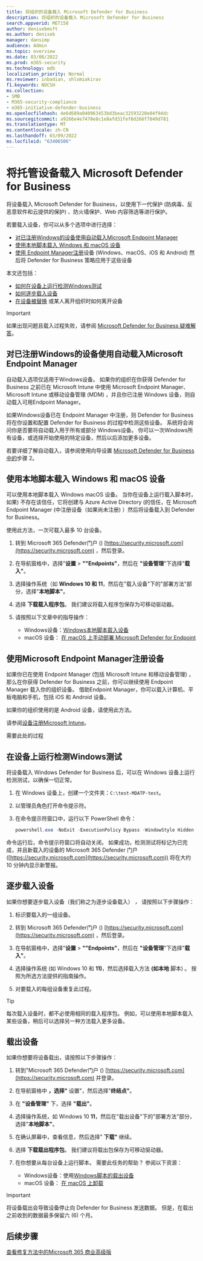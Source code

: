 ```yaml
---
title: 将组织的设备载入 Microsoft Defender for Business
description: 将组织的设备载入 Microsoft Defender for Business
search.appverid: MET150
author: denisebmsft
ms.author: deniseb
manager: dansimp
audience: Admin
ms.topic: overview
ms.date: 03/08/2022
ms.prod: m365-security
ms.technology: mdb
localization_priority: Normal
ms.reviewer: inbadian, shlomiakirav
f1.keywords: NOCSH
ms.collection:
- SMB
- M365-security-compliance
- m365-initiative-defender-business
ms.openlocfilehash: 4e6d689a040963453bd3beac32593220e04f94dc
ms.sourcegitcommit: a9266e4e7470e8c1e8afd31fef8d266f7849d781
ms.translationtype: MT
ms.contentlocale: zh-CN
ms.lasthandoff: 03/09/2022
ms.locfileid: "63406506"
---
```

# <a name="onboard-managed-devices-to-microsoft-defender-for-business"></a>将托管设备载入 Microsoft Defender for Business

将设备载入 Microsoft Defender for Business，以使用下一代保护 (防病毒、反恶意软件和云提供的保护) 、防火墙保护、Web 内容筛选等进行保护。 

若要载入设备，你可以从多个选项中进行选择：

- [对已注册Windows的设备使用自动载入Microsoft Endpoint Manager](#use-automatic-onboarding-for-windows-devices-that-are-already-enrolled-in-microsoft-endpoint-manager)
- [使用本地脚本载入 Windows 和 macOS 设备](#use-a-local-script-to-onboard-windows-and-macos-devices)
- [使用 Endpoint Manager注册](#use-microsoft-endpoint-manager-to-enroll-devices)设备 (Windows、macOS、iOS 和 Android) 然后将 Defender for Business 策略应用于这些设备

本文还包括：

- [如何在设备上运行检测Windows测试](#run-a-detection-test-on-a-windows-device)
- [如何逐步载入设备](#onboard-devices-gradually)
- [在设备被替换](#offboard-a-device) 或某人离开组织时如何离开设备

> [!IMPORTANT]
> 如果出现问题且载入过程失败，请参阅 [Microsoft Defender for Business 疑难解答](../security/defender-business/mdb-troubleshooting.yml)。

## <a name="use-automatic-onboarding-for-windows-devices-that-are-already-enrolled-in-microsoft-endpoint-manager"></a>对已注册Windows的设备使用自动载入Microsoft Endpoint Manager

自动载入选项仅适用于Windows设备。 如果你的组织在你获得 Defender for Business 之前已在 Microsoft Intune 中使用 Microsoft Endpoint Manager、Microsoft Intune 或移动设备管理 (MDM) ，并且你已注册 Windows 设备，则自动载入可用Endpoint Manager。 

如果Windows设备已在 Endpoint Manager 中注册，则 Defender for Business 将在你设置和配置 Defender for Business 的过程中检测这些设备。 系统将会询问你是否要将自动载入用于所有或部分 Windows设备。 你可以一次Windows所有设备，或选择开始使用的特定设备，然后以后添加更多设备。

若要详细了解自动载入，请参阅使用向导设置 [Microsoft Defender for Business 中的](../security/defender-business/mdb-use-wizard.md)步骤 2。

## <a name="use-a-local-script-to-onboard-windows-and-macos-devices"></a>使用本地脚本载入 Windows 和 macOS 设备

可以使用本地脚本载入 Windows macOS 设备。 当你在设备上运行载入脚本时，如果) 不存在该信任，它将创建与 Azure Active Directory (的信任，在 Microsoft Endpoint Manager (中注册设备（如果尚未注册) ）然后将设备载入到 Defender for Business。 

使用此方法，一次可载入最多 10 台设备。

1. 转到 Microsoft 365 Defender门户 () [https://security.microsoft.com](https://security.microsoft.com) ，然后登录。

2. 在导航窗格中，选择"**设置** > **""Endpoints"**，然后在 **"设备管理**"下选择"**载入"**。

3. 选择操作系统（如 **Windows 10 和 11**，然后在"载入设备"下的"部署方法"部分，选择"**本地脚本"**。 

4. 选择 **下载载入程序包**。 我们建议将载入程序包保存为可移动驱动器。

5. 请按照以下文章中的指导操作：

   - Windows设备：[Windows本地脚本载入设备](../security/defender-endpoint/configure-endpoints-script.md#onboard-windows-devices-using-a-local-script)
   - macOS 设备： [在 macOS 上手动部署 Microsoft Defender for Endpoint](../security/defender-endpoint/mac-install-manually.md#download-installation-and-onboarding-packages)

## <a name="use-microsoft-endpoint-manager-to-enroll-devices"></a>使用Microsoft Endpoint Manager注册设备

如果你已在使用 Endpoint Manager (包括 Microsoft Intune 和移动设备管理) ，那么在你获得 Defender for Business 之前，你可以继续使用 Endpoint Manager 载入你的组织设备。 借助Endpoint Manager，你可以载入计算机、平板电脑和手机，包括 iOS 和 Android 设备。

如果你的组织使用的是 Android 设备，请使用此方法。

请参阅[设备注册Microsoft Intune](/mem/intune/enrollment/device-enrollment)。

需要此处的过程

## <a name="run-a-detection-test-on-a-windows-device"></a>在设备上运行检测Windows测试

将设备载入 Windows Defender for Business 后，可以在 Windows 设备上运行检测测试，以确保一切正常。

1. 在 Windows 设备上，创建一个文件夹：`C:\test-MDATP-test`。

2. 以管理员角色打开命令提示符。

3. 在命令提示符窗口中，运行以下 PowerShell 命令：

   ```powershell
   powershell.exe -NoExit -ExecutionPolicy Bypass -WindowStyle Hidden $ErrorActionPreference = 'silentlycontinue';(New-Object System.Net.WebClient).DownloadFile('http://127.0.0.1/1.exe', 'C:\\test-MDATP-test\\invoice.exe');Start-Process 'C:\\test-MDATP-test\\invoice.exe'
   ```

命令运行后，命令提示符窗口将自动关闭。 如果成功，检测测试将标记为已完成，并且新载入的设备的 Microsoft 365 Defender 门户 ([https://security.microsoft.com](https://security.microsoft.com)) 将在大约 10 分钟内显示新警报。

## <a name="onboard-devices-gradually"></a>逐步载入设备

如果你想要逐步载入设备（我们称之为逐步设备载入） *，* 请按照以下步骤操作： 

1. 标识要载入的一组设备。

2. 转到 Microsoft 365 Defender门户 () [https://security.microsoft.com](https://security.microsoft.com) ，然后登录。

3. 在导航窗格中，选择"**设置** > **""Endpoints"**，然后在 **"设备管理**"下选择"**载入"**。

4. 选择操作系统 (如 Windows 10 和 **11)**，然后选择载入方法 **(如本地** 脚本) 。 按照为所选方法提供的指南操作。

5. 对要载入的每组设备重复此过程。 

> [!TIP]
> 每次载入设备时，都不必使用相同的载入程序包。 例如，可以使用本地脚本载入某些设备，稍后可以选择另一种方法载入更多设备。

## <a name="offboard-a-device"></a>载出设备

如果你想要将设备载出，请按照以下步骤操作：

1. 转到"Microsoft 365 Defender门户 () [https://security.microsoft.com](https://security.microsoft.com) 并登录。

2. 在导航窗格中 **，选择"** 设置"，然后选择"**终结点"**。

3. 在 **"设备管理"** 下，选择 **"载出"**。

4. 选择操作系统，如 Windows 10 **11**，然后在"载出设备"下的"部署方法"部分，选择"**本地脚本"**。 

5. 在确认屏幕中，查看信息，然后选择" **下载"** 继续。

6. 选择 **下载载出程序包**。 我们建议将载出包保存为可移动驱动器。

7. 在你想要从每台设备上运行脚本。 需要此任务的帮助？ 参阅以下资源：   

   - Windows设备：使用[Windows脚本的载出设备](../security/defender-endpoint/configure-endpoints-script.md#offboard-devices-using-a-local-script)
   - macOS 设备： [在 macOS 上卸载](../security/defender-endpoint/mac-resources.md#uninstalling)

> [!IMPORTANT]
> 将设备载出会导致设备停止向 Defender for Business 发送数据。 但是，在载出之前收到的数据最多保留六 (6) 个月。

## <a name="next-steps"></a>后续步骤

[查看修复方法中的Microsoft 365 商业高级版](m365bp-review-remediation-actions-devices.md)
